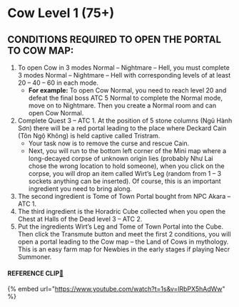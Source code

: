 # Cow Level 1 (75+)

## CONDITIONS REQUIRED TO OPEN THE PORTAL TO COW MAP:

1. To open Cow in 3 modes Normal – Nightmare – Hell, you must complete 3 modes Normal – Nightmare – Hell with corresponding levels of at least 20 – 40 – 60 in each mode.
   * **For example:** To open Cow Normal, you need to reach level 20 and defeat the final boss ATC 5 Normal to complete the Normal mode, move on to Nightmare. Then you create a Normal room and can open Cow Normal.
2. Complete Quest 3 – ATC 1. At the position of 5 stone columns (Ngũ Hành Sơn) there will be a red portal leading to the place where Deckard Cain (Tôn Ngộ Không) is held captive called Tristram.
   * Your task now is to remove the curse and rescue Cain.
   * Next, you will run to the bottom left corner of the Mini map where a long-decayed corpse of unknown origin lies (probably Như Lai chose the wrong location to hold someone), when you click on the corpse, you will drop an item called Wirt’s Leg (random from 1 – 3 sockets anything can be inserted). Of course, this is an important ingredient you need to bring along.
3. The second ingredient is Tome of Town Portal bought from NPC Akara – ATC 1.
4. The third ingredient is the Horadric Cube collected when you open the Chest at Halls of the Dead level 3 – ATC 2.
5. Put the ingredients Wirt’s Leg and Tome of Town Portal into the Cube. Then click the Transmute button and meet the first 2 conditions, you will open a portal leading to the Cow map – the Land of Cows in mythology. This is an easy farm map for Newbies in the early stages if playing Necr Summoner.

#### REFERENCE CLIP[🔗](#content)

{% embed url="https://www.youtube.com/watch?t=1s&v=lRbPX5hAdWw" %}